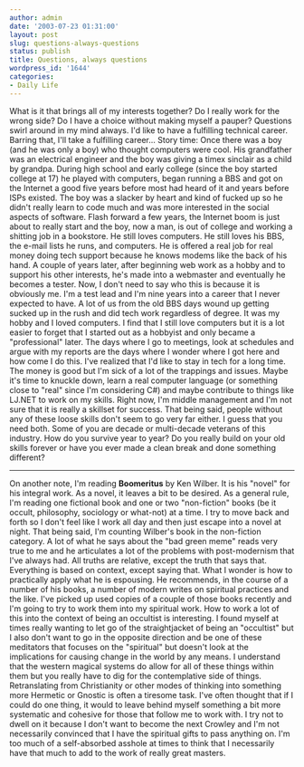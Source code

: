 ```yaml
---
author: admin
date: '2003-07-23 01:31:00'
layout: post
slug: questions-always-questions
status: publish
title: Questions, always questions
wordpress_id: '1644'
categories:
- Daily Life
---
```


What is it that brings all of my interests together? Do I really work
for the wrong side? Do I have a choice without making myself a pauper?
Questions swirl around in my mind always. I'd like to have a fulfilling
technical career. Barring that, I'll take a fulfilling career... Story
time: Once there was a boy (and he was only a boy) who thought computers
were cool. His grandfather was an electrical engineer and the boy was
giving a timex sinclair as a child by grandpa. During high school and
early college (since the boy started college at 17) he played with
computers, began running a BBS and got on the Internet a good five years
before most had heard of it and years before ISPs existed. The boy was a
slacker by heart and kind of fucked up so he didn't really learn to code
much and was more interested in the social aspects of software. Flash
forward a few years, the Internet boom is just about to really start and
the boy, now a man, is out of college and working a shitting job in a
bookstore. He still loves computers. He still loves his BBS, the e-mail
lists he runs, and computers. He is offered a real job for real money
doing tech support because he knows modems like the back of his hand. A
couple of years later, after beginning web work as a hobby and to
support his other interests, he's made into a webmaster and eventually
he becomes a tester. Now, I don't need to say who this is because it is
obviously me. I'm a test lead and I'm nine years into a career that I
never expected to have. A lot of us from the old BBS days wound up
getting sucked up in the rush and did tech work regardless of degree. It
was my hobby and I loved computers. I find that I still love computers
but it is a lot easier to forget that I started out as a hobbyist and
only became a "professional" later. The days where I go to meetings,
look at schedules and argue with my reports are the days where I wonder
where I got here and how come I do this. I've realized that I'd like to
stay in tech for a long time. The money is good but I'm sick of a lot of
the trappings and issues. Maybe it's time to knuckle down, learn a real
computer language (or something close to "real" since I'm considering
C\#) and maybe contribute to things like LJ.NET to work on my skills.
Right now, I'm middle management and I'm not sure that it is really a
skillset for success. That being said, people without any of these loose
skills don't seem to go very far either. I guess that you need both.
Some of you are decade or multi-decade veterans of this industry. How do
you survive year to year? Do you really build on your old skills forever
or have you ever made a clean break and done something different?

* * * * *

On another note, I'm reading **Boomeritus** by Ken Wilber. It is his
"novel" for his integral work. As a novel, it leaves a bit to be
desired. As a general rule, I'm reading one fictional book and one or
two "non-fiction" books (be it occult, philosophy, sociology or
what-not) at a time. I try to move back and forth so I don't feel like I
work all day and then just escape into a novel at night. That being
said, I'm counting Wilber's book in the non-fiction category. A lot of
what he says about the "bad green meme" reads very true to me and he
articulates a lot of the problems with post-modernism that I've always
had. All truths are relative, except the truth that says that.
Everything is based on context, except saying that. What I wonder is how
to practically apply what he is espousing. He recommends, in the course
of a number of his books, a number of modern writes on spiritual
practices and the like. I've picked up used copies of a couple of those
books recently and I'm going to try to work them into my spiritual work.
How to work a lot of this into the context of being an occultist is
interesting. I found myself at times really wanting to let go of the
straightjacket of being an "occultist" but I also don't want to go in
the opposite direction and be one of these meditators that focuses on
the "spiritual" but doesn't look at the implications for causing change
in the world by any means. I understand that the western magical systems
do allow for all of these things within them but you really have to dig
for the contemplative side of things. Retranslating from Christianity or
other modes of thinking into something more Hermetic or Gnostic is often
a tiresome task. I've often thought that if I could do one thing, it
would to leave behind myself something a bit more systematic and
cohesive for those that follow me to work with. I try not to dwell on it
because I don't want to become the next Crowley and I'm not necessarily
convinced that I have the spiritual gifts to pass anything on. I'm too
much of a self-absorbed asshole at times to think that I necessarily
have that much to add to the work of really great masters.
